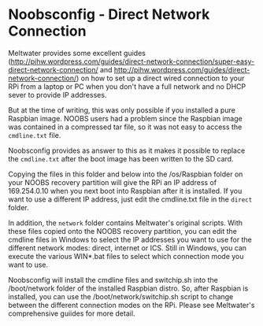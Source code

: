 Noobsconfig - Direct Network Connection
=======================================
Meltwater provides some excellent guides (http://pihw.wordpress.com/guides/direct-network-connection/super-easy-direct-network-connection/ and http://pihw.wordpress.com/guides/direct-network-connection/) on how to set up a direct wired connection to your RPi from a laptop or PC when you don't have a full network and no DHCP sever to provide IP addresses.

But at the time of writing, this was only possible if you installed a pure Raspbian image. NOOBS users had a problem since the Raspbian image was contained in a compressed tar file, so it was not easy to access the `cmdline.txt` file.

Noobsconfig provides as answer to this as it makes it possible to replace the `cmdline.txt` after the boot image has been written to the SD card.

Copying the files in this folder and below into the /os/Raspbian folder on your NOOBS recovery partition will give the RPi an IP address of 169.254.0.10
when you next boot into Raspbian after it is installed. If you want to use a different IP address, just edit the cmdline.txt file in the `direct` folder. 

In addition, the `network` folder contains Meltwater's original scripts. With these files copied onto the NOOBS recovery partition, you can edit the cmdline files in Windows to select the IP addresses you want to use for the different network modes: direct, internet or ICS. Still in Windows, you can execute the various WIN*.bat files to select which connection mode you want to use.

Noobsconfig will install the cmdline files and switchip.sh into the /boot/network folder of the installed Raspbian distro. So, after Raspbian is installed, you can use the /boot/network/switchip.sh script to change between the different connection modes on the RPi. Please see Meltwater's comprehensive guiides for more detail.